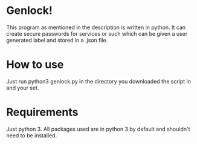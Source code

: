 # Genlock!

This program as mentioned in the description is written in python.
It can create secure passwords for services or such which can be given 
a user generated label and stored in a .json file.

# How to use

Just run python3 genlock.py in the directory you downloaded the script in and your set.

# Requirements

Just python 3. All packages used are in python 3 by default and shouldn't need to
be installed.
